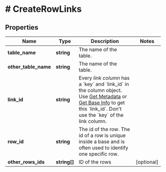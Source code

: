 # # CreateRowLinks

## Properties

Name | Type | Description | Notes
------------ | ------------- | ------------- | -------------
**table_name** | **string** | The name of the table. |
**other_table_name** | **string** | The name of the table. |
**link_id** | **string** | Every *link column* has a &#x60;key&#x60; and &#x60;link_id&#x60; in the column object. Use [Get Metadata](/reference/get-metadata) or [Get Base Info](/reference/get-base-info) to get this &#x60;link_id&#x60;. Don&#39;t use the &#x60;key&#x60; of the link column. |
**row_id** | **string** | The id of the row. The id of a row is unique inside a base and is often used to identify one specific row. |
**other_rows_ids** | **string[]** | ID of the rows | [optional]

